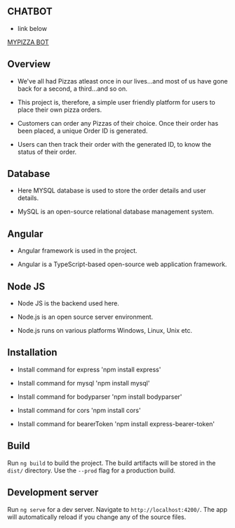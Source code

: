 ## CHATBOT
- link below


<a href="http://3.139.118.80">MYPIZZA BOT</a>

## Overview

- We've all had Pizzas atleast once in our lives...and most of us have gone back for a second, a third...and so on.

- This project is, therefore, a simple user friendly platform for users to place their own pizza orders. 

- Customers can order any Pizzas of their choice. Once their order has been placed, a unique Order ID is generated.

- Users can then track their order with the generated ID, to know the status of their order.

## Database

- Here MYSQL database is used to store the order details and user details.

- MySQL is an open-source relational database management system.

## Angular

- Angular framework is used in the project.

- Angular is a TypeScript-based open-source web application framework.

## Node JS

- Node JS is the backend used here.

- Node.js is an open source server environment.

- Node.js runs on various platforms Windows, Linux, Unix etc.

## Installation 

- Install command for express 'npm install express' 

- Install command for mysql 'npm install mysql' 

- Install command for bodyparser 'npm install bodyparser' 

- Install command for cors 'npm install cors' 

- Install command for bearerToken 'npm install express-bearer-token' 
         
## Build

Run `ng build` to build the project. The build artifacts will be stored in the `dist/` directory. Use the `--prod` flag for a production build.

## Development server

Run `ng serve` for a dev server. Navigate to `http://localhost:4200/`. The app will automatically reload if you change any of the source files.

